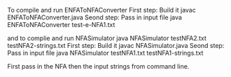 To compile and run ENFAToNFAConverter
First step: Build it 
                javac ENFAToNFAConverter.java
Seond step: Pass in input file
            java ENFAToNFAConverter test-e-NFA1.txt



and to complie and run NFASimulator
java NFASimulator testNFA2.txt testNFA2-strings.txt
First step: Build it 
                javac NFASimulator.java
Seond step: Pass in input file 
            java NFASimulator testNFA1.txt testNFA1-strings.txt


First pass in the NFA then the input strings from command line.